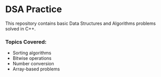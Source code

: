 # DSA Practice

This repository contains basic Data Structures and Algorithms problems solved in C++.

### Topics Covered:
- Sorting algorithms
- Bitwise operations
- Number conversion
- Array-based problems
